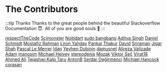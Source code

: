 # The Contributors

:::tip Thanks
Thanks to the great people behind the beautiful Stackoverflow Documentation :innocent:. All of you are good souls :100:
:::

[respectTheCode](https://stackoverflow.com/users/109306/respectthecode) [Scimonster](https://stackoverflow.com/users/3187556/scimonster) [Noitidart](https://stackoverflow.com/users/1828637/noitidart) [sudo bangbang](https://stackoverflow.com/users/3951782/sudo-bangbang) [Aditya Singh](https://stackoverflow.com/users/3878940/aditya-singh) [Daniel Schmidt](https://stackoverflow.com/users/1559386/daniel-schmidt) [Mostafiz Rahman](https://stackoverflow.com/users/1067326/mostafiz-rahman) [Liron Yahdav](https://stackoverflow.com/users/62/liron-yahdav) [Pankaj Thakur](https://stackoverflow.com/users/5439331/pankaj-thakur) [David](https://stackoverflow.com/users/457407/david) [Sriraman](https://stackoverflow.com/users/2859018/sriraman) [Jigar Shah](https://stackoverflow.com/users/6592263/jigar-shah) [Pascal Le Merrer](https://stackoverflow.com/users/1392658/pascal-le-merrer) [Idan](https://stackoverflow.com/users/5099208/idan) [Yevhen Dubinin](https://stackoverflow.com/users/1492173/yevhen-dubinin) [damusnet](https://stackoverflow.com/users/233404/damusnet) [Alireza Valizade](https://stackoverflow.com/users/5738822/alireza-valizade) [Adam](https://stackoverflow.com/users/1769777/adam) [manosim](https://stackoverflow.com/users/1460144/manosim) [Michael Helvey](https://stackoverflow.com/users/4468277/michael-helvey) [stereodenis](https://stackoverflow.com/users/1418098/stereodenis) [Mozak](https://stackoverflow.com/users/1258489/mozak) [Viktor Seč](https://stackoverflow.com/users/3804991/viktor-se%c4%8d) [Virat18](https://stackoverflow.com/users/2169736/virat18) [Ahmed Ali](https://stackoverflow.com/users/529524/ahmed-ali) [Tejashwi Kalp Taru](https://stackoverflow.com/users/2520628/tejashwi-kalp-taru) [AntonB](https://stackoverflow.com/users/2920441/antonb) [Serdar Değirmenci](https://stackoverflow.com/users/1981420/serdar-de%c4%9firmenci) [Michael Hancock](https://stackoverflow.com/users/6306281/michael-hancock) [corasan](https://stackoverflow.com/users/4980591/corasan) 